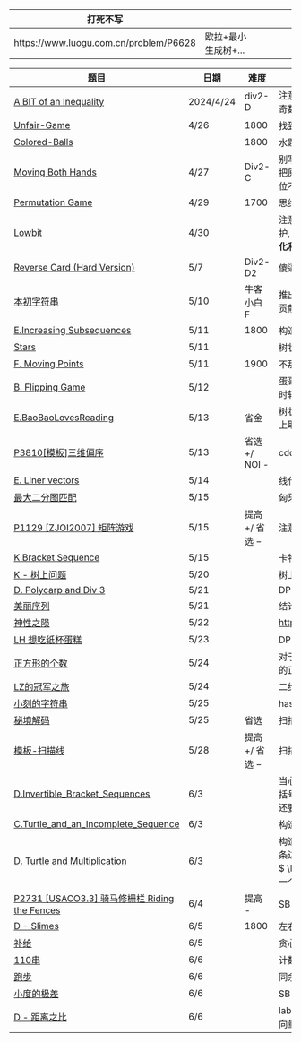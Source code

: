 | 打死不写                               |                     |      |      |      |      |
| -------------------------------------- | ------------------- | ---- | ---- | ---- | ---- |
| https://www.luogu.com.cn/problem/P6628 | 欧拉+最小生成树+... |      |      |      |      |





| 题目                                                         | 日期      | 难度           | 思路                                                         |
| ------------------------------------------------------------ | --------- | -------------- | ------------------------------------------------------------ |
| [A BIT of an Inequality](https://codeforces.com/contest/1957/problem/D) | 2024/4/24 | div2-D         | 注意到, 枚举每个中间数时, 对其最高 bit 位 1, 合法答案数量为左半区间为奇数个 1,右半为偶数个 1, 加上反情况, 用 dp 预处理. |
| [Unfair-Game](https://codeforces.com/problemset/problem/1955/F) | 4/26      | 1800           | 找到最近的 XOR=0, 此后删每次 2 个,                           |
| [Colored-Balls](https://codeforces.com/problemset/problem/1954/D) |           | 1800           | 水题                                                         |
| [Moving Both Hands](https://codeforces.com/contest/1966/problem/C) | 4/27      | Div2-C         | 别写思维了, 写一写正宗的 SG 吧!<br />把原序列去重排序, 让相邻两数的差值为新序列, 再从后往前跑 SG, 当某一位不为 1 时, 也要从 <x-1,before> ~ <1,before> 更新出来 |
| [Permutation Game](https://codeforces.com/problemset/problem/1772/E) | 4/29      | 1700           | 思维水题                                                     |
| [Lowbit](https://codeforces.com/problemset/gymProblem/103145/D) | 4/30      |                | 注意到每个数最多加 log 次, 就可以用统一的 *2 操作来维护, 所以建树维护, 同时特别标记每个数是否到达 100..00 状态, 没的话单独处理. **注意初始化和位移运算爆范围** |
| [Reverse Card (Hard Version)](https://codeforces.com/contest/1972/problem/D2) | 5/7       | Div2-D2        | 傻逼数学                                                     |
| [本初字符串](https://ac.nowcoder.com/acm/contest/82401/F)    | 5/10      | 牛客小白 F     | 推出` len(t)` 为` len(s)` 的因子, 之后枚举 `len(t)` 长度, 先找出每位取最大贡献字符组成的 `t`,再从前往后依次尝试缩小 `t[i]`. |
| [E.Increasing Subsequences](https://codeforces.com/problemset/problem/1922/E) | 5/11      | 1800           | 构造, STD::list 竟然是循环链表                               |
| [Stars](http://poj.org/problem?id=2352)                      | 5/11      |                | 树状数组处理二维偏序, 毒瘤的 POJ ! ! !                       |
| [F. Moving Points](https://codeforces.com/problemset/problem/1311/F) | 5/11      | 1900           | 不那么明显的二维偏序, 树状数组 + 离散化 处理                 |
| [B. Flipping Game](https://codeforces.com/gym/104459/problem/B) | 5/12      |                | 蛋哥的绝妙 DP, `dp[tis][i]`维护当前字符串有多少与目标字符串不同, 转移时转移到所有的可能下一层`dp[nex][i]`, and 卡 log 时间,预处理出来 inv. |
| [E.BaoBaoLovesReading](https://codeforces.com/gym/104459/problem/E) | 5/13      | 省金           | 树状数组维护每两个相同的书之间有多少种书, 种类大于 k 就要重新从书架上取, 前缀和同时维护 k=1~n 的答案. |
| [P3810[模板]三维偏序](https://www.luogu.com.cn/problem/P3810) | 5/13      | 省选 +/ NOI -  | cdq 套 树状数组处理, 也可以 cdq 套 cdq 处理                  |
| [E. Liner vectors](https://codeforces.com/gym/102801/problem/E) | 5/14      |                | 线代 ? + 构造                                                |
| [最大二分图匹配](https://www.luogu.com.cn/problem/P3386)     | 5/15      |                | 匈牙利板纸                                                   |
| [P1129 [ZJOI2007] 矩阵游戏](https://www.luogu.com.cn/problem/P1129) | 5/15      | 提高 +/ 省选 − | 注意到, 交换行列等价, 就按黑色块的 x,y 坐标连边, 跑最大二分图 |
| [K.Bracket Sequence](https://codeforces.com/gym/103486/problem/K) | 5/15      |                | 卡特兰板纸                                                   |
| [K - 树上问题](https://codeforces.com/gym/105158/problem/K)  | 5/20      |                | 树上 dp + 换根                                               |
| [D. Polycarp and Div 3](https://codeforces.com/contest/1005/problem/D) | 5/21      |                | DP                                                           |
| [ 美丽序列](https://ac.nowcoder.com/acm/contest/83524/F)     | 5/21      |                | 结论推导恶心的线段树                                         |
| [神性之陨](https://ac.nowcoder.com/acm/problem/267934)       | 5/22      |                | https://blog.nowcoder.net/n/82256070063e4a25bbbb966f3ad4fccd |
| [LH 想吃纸杯蛋糕](https://ac.nowcoder.com/acm/contest/83524/D) | 5/23      |                | DP向前枚举每位结尾合法的个数,可以注意到最多向前看 9 位, tle 不了 |
| [ 正方形的个数](https://ac.nowcoder.com/acm/contest/83524/G) | 5/24      |                | 对于每个边长与 x,y 轴平行的正方形, 可以算出在其内部且四个点都在边上的正方形的个数 |
| [ LZ的冠军之旅](https://ac.nowcoder.com/acm/contest/83524/E) | 5/24      |                | 二维费用的 djs, vis 要标记二维所有, 不能只标记一维           |
| [ 小刻的字符串](https://ac.nowcoder.com/acm/contest/83524/C) | 5/25      |                | hash 预处理, 对于每位, 向后二分找合法串                      |
| [秘境解码](https://ac.nowcoder.com/acm/contest/83524/B)      | 5/25      | 省选           | 扫描线                                                       |
| [模板-扫描线](https://www.luogu.com.cn/problem/P5490)        | 5/28      | 提高 +/ 省选 − | 扫描线板纸                                                   |
| [D.Invertible_Bracket_Sequences](https://codeforces.com/contest/1976/problem/D) | 6/3       |                | 当心 map::erase<br />括号合法不只有 num_of '(' == num_of ')'<br />还要满足每个前缀的 ( 都不少于 ) |
| [C.Turtle_and_an_Incomplete_Sequence](https://codeforces.com/contest/1981/problem/C) | 6/3       |                | 构造 + lca,不是谁家 div2-C 出构造加 lca 啊 !                 |
| [D. Turtle and Multiplication](https://codeforces.com/contest/1981/problem/D) | 6/3       |                | 构造  + 欧拉路径, 当全用质数时, 就等价于每两个数之间无重边最多连多少条边, 先给出含自环的完全图, 找最长路径, 看合法性.<br />$ \begin{cases} m为奇数 & 有最大欧拉回路 \\ m为偶数 & 2~到~m~删除一个度,有欧拉路径 \end{cases}$ |
| [P2731 [USACO3.3] 骑马修栅栏 Riding the Fences](https://www.luogu.com.cn/problem/P2731) | 6/4       | 提高 -         | SB 题                                                        |
| [D - Slimes](https://codeforces.com/contest/1923/problem/D)  | 6/5       | 1800           | 左右二分找答案, 注意长为 1 的时候没有二分性, 第一次见局部无二分性的 |
| [补给](https://www.matiji.net/exam/brushquestion/1/4498/F16DA07A4D99E21DFFEF46BD18FF68AD?from=1) | 6/5       |                | 贪心                                                         |
| [110串](https://www.matiji.net/exam/brushquestion/4/4498/F16DA07A4D99E21DFFEF46BD18FF68AD?from=1) | 6/6       |                | 计数 DP, 注意初始化到了第二位, 故第一位的答案要特判          |
| [跑步](https://www.matiji.net/exam/brushquestion/2/4498/F16DA07A4D99E21DFFEF46BD18FF68AD?from=1) | 6/6       |                | 同余环境下求 lcm                                             |
| [小度的极差](https://www.matiji.net/exam/brushquestion/5/4498/F16DA07A4D99E21DFFEF46BD18FF68AD?from=1) | 6/6       |                | SB 题                                                        |
| [D - 距离之比](https://codeforces.com/gym/105158/problem/D)  | 6/6       |                | labs 不是 abs 的 long double ! ! !<br />向量旋转后长度改变   |

